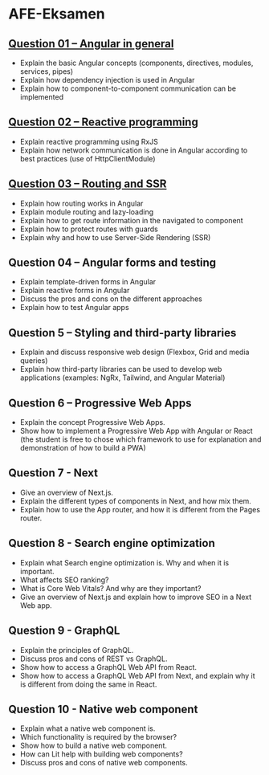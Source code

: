 # AFE-Eksamen

## [Question 01 – Angular in general](./q01/Q1-English.md)

- Explain the basic Angular concepts (components, directives, modules, services, pipes)
- Explain how dependency injection is used in Angular
- Explain how to component-to-component communication can be implemented

## [Question 02 – Reactive programming](./q02/Q02-English.md)

- Explain reactive programming using RxJS
- Explain how network communication is done in Angular according to best practices (use of HttpClientModule)

## [Question 03 – Routing and SSR](./Q03/README.md)

- Explain how routing works in Angular
- Explain module routing and lazy-loading
- Explain how to get route information in the navigated to component
- Explain how to protect routes with guards
- Explain why and how to use Server-Side Rendering (SSR)

## Question 04 – Angular forms and testing

- Explain template-driven forms in Angular
- Explain reactive forms in Angular
- Discuss the pros and cons on the different approaches
- Explain how to test Angular apps

## Question 5 – Styling and third-party libraries

- Explain and discuss responsive web design (Flexbox, Grid and media queries)
- Explain how third-party libraries can be used to develop web applications (examples: NgRx, Tailwind, and Angular Material)

## Question 6 – Progressive Web Apps

- Explain the concept Progressive Web Apps.
- Show how to implement a Progressive Web App with Angular or React
(the student is free to chose which framework to use for explanation and demonstration of how to build a PWA)

## Question 7 - Next

- Give an overview of Next.js.
- Explain the different types of components in Next, and how mix them.
- Explain how to use the App router, and how it is different from the Pages router.

## Question 8 - Search engine optimization

- Explain what Search engine optimization is. Why and when it is important.
- What affects SEO ranking?
- What is Core Web Vitals? And why are they important?
- Give an overview of Next.js and explain how to improve SEO in a Next Web app.

## Question 9 - GraphQL

- Explain the principles of GraphQL.
- Discuss pros and cons of REST vs GraphQL.
- Show how to access a GraphQL Web API from React.
- Show how to access a GraphQL Web API from Next, and explain why it is different from doing the same in React.

## Question 10 - Native web component

- Explain what a native web component is.
- Which functionality is required by the browser?
- Show how to build a native web component.
- How can Lit help with building web components?
- Discuss pros and cons of native web components.
